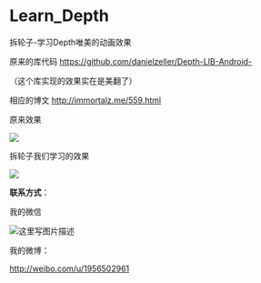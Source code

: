 # Learn_Depth
拆轮子-学习Depth唯美的动画效果

原来的库代码 https://github.com/danielzeller/Depth-LIB-Android-

（这个库实现的效果实在是美翻了）

相应的博文 http://immortalz.me/559.html

原来效果

![](https://github.com/ImmortalZ/Learn_Depth/blob/master/img/1.gif)

拆轮子我们学习的效果

![](https://github.com/ImmortalZ/Learn_Depth/blob/master/img/2.gif)

**联系方式**：

我的微信

![这里写图片描述](http://img.blog.csdn.net/20161007100121713)

我的微博：

http://weibo.com/u/1956502961

